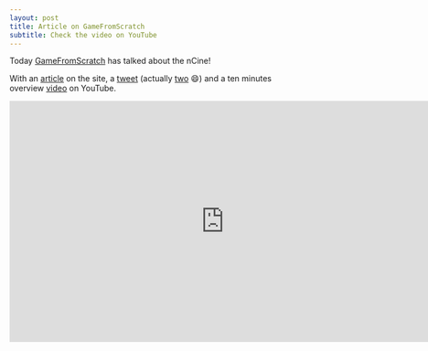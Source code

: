 ```yaml
---
layout: post
title: Article on GameFromScratch
subtitle: Check the video on YouTube
---
```


Today [GameFromScratch](https://www.gamefromscratch.com/) has talked about the nCine!

With an [article](https://www.gamefromscratch.com/post/2019/06/17/nCine-2D-Open-Source-Game-Engine.aspx) on the site, a [tweet](https://twitter.com/gamefromscratch/status/1140649100867751936) (actually [two](https://twitter.com/gamefromscratch/status/1140649916609568769) :smile:) and a ten minutes overview [video](https://www.youtube.com/watch?v=RdwuMKq2BmU) on YouTube.

<div style="text-align:center"><iframe width="750" height="422" src="https://www.youtube.com/embed/RdwuMKq2BmU" frameborder="0" allowfullscreen></iframe></div>
